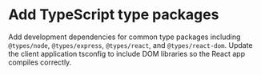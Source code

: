 # Add TypeScript type packages

Add development dependencies for common type packages including `@types/node`, `@types/express`, `@types/react`, and `@types/react-dom`. Update the client application tsconfig to include DOM libraries so the React app compiles correctly.
